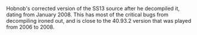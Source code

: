 Hobnob's corrected version of the SS13 source after he decompiled it, dating from January 2008. This has most of the critical bugs from decompiling ironed out, and is close to the 40.93.2 version that was played from 2006 to 2008.
